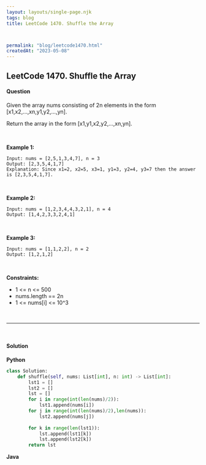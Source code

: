 ```yaml
---
layout: layouts/single-page.njk
tags: blog
title: LeetCode 1470. Shuffle the Array



permalink: "blog/leetcode1470.html"
createdAt: "2023-05-08"
---
```


## LeetCode 1470. Shuffle the Array






#### Question
Given the array nums consisting of 2n elements in the form [x1,x2,...,xn,y1,y2,...,yn].

Return the array in the form [x1,y1,x2,y2,...,xn,yn].

<p>&nbsp;</p>

**Example 1:**

    Input: nums = [2,5,1,3,4,7], n = 3
    Output: [2,3,5,4,1,7] 
    Explanation: Since x1=2, x2=5, x3=1, y1=3, y2=4, y3=7 then the answer is [2,3,5,4,1,7].

<p>&nbsp;</p>

**Example 2:**

    Input: nums = [1,2,3,4,4,3,2,1], n = 4
    Output: [1,4,2,3,3,2,4,1]

<p>&nbsp;</p>

**Example 3:**

    Input: nums = [1,1,2,2], n = 2
    Output: [1,2,1,2]

<p>&nbsp;</p>


**Constraints:**


* 1 <= n <= 500
* nums.length == 2n
* 1 <= nums[i] <= 10^3




<p>&nbsp;</p>

---

<p>&nbsp;</p>  

#### Solution
**Python**
```Python
class Solution:
    def shuffle(self, nums: List[int], n: int) -> List[int]:
        lst1 = []
        lst2 = []
        lst = []
        for i in range(int(len(nums)/2)):
            lst1.append(nums[i])
        for j in range(int(len(nums)/2),len(nums)):
            lst2.append(nums[j])
    
        for k in range(len(lst1)):
            lst.append(lst1[k])
            lst.append(lst2[k])
        return lst
```

**Java**